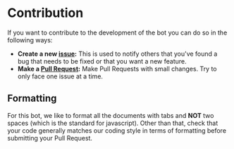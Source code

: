 # Contribution

If you want to contribute to the development of the bot you can do so in the following ways:
- **Create a new [issue](https://github.com/stamdiscord/GamerBot2.0/issues):** This is used to notify others that you've found a bug that needs to be fixed or that you want a new feature.
- **Make a [Pull Request](https://github.com/stamdiscord/GamerBot2.0/pulls):** Make Pull Requests with small changes. Try to only face one issue at a time.

## Formatting
For this bot, we like to format all the documents with tabs and **NOT** two spaces (which is the standard for javascript). Other than that, check that your code generally matches our coding style in terms of formatting before submitting your Pull Request.
